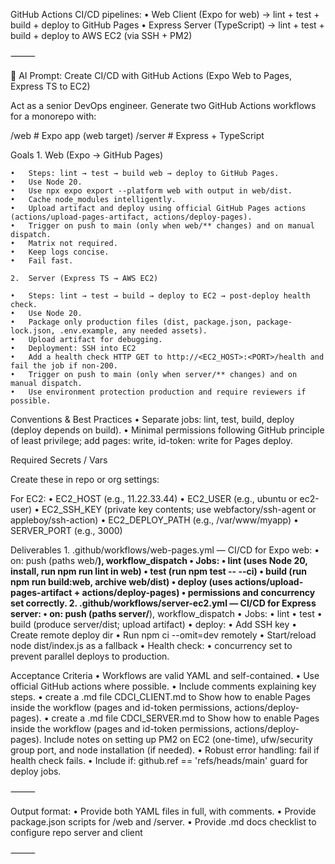 GitHub Actions CI/CD pipelines:
	•	Web Client (Expo for web) → lint + test + build + deploy to GitHub Pages
	•	Express Server (TypeScript) → lint + test + build + deploy to AWS EC2 (via SSH + PM2)

⸻

🧠 AI Prompt: Create CI/CD with GitHub Actions (Expo Web to Pages, Express TS to EC2)

Act as a senior DevOps engineer. Generate two GitHub Actions workflows for a monorepo with:

/web      # Expo app (web target)
/server   # Express + TypeScript

Goals
	1.	Web (Expo → GitHub Pages)

	•	Steps: lint → test → build web → deploy to GitHub Pages.
	•	Use Node 20.
	•	Use npx expo export --platform web with output in web/dist.
	•	Cache node_modules intelligently.
	•	Upload artifact and deploy using official GitHub Pages actions (actions/upload-pages-artifact, actions/deploy-pages).
	•	Trigger on push to main (only when web/** changes) and on manual dispatch.
	•	Matrix not required.
	•	Keep logs concise.
	•	Fail fast.

	2.	Server (Express TS → AWS EC2)

	•	Steps: lint → test → build → deploy to EC2 → post-deploy health check.
	•	Use Node 20.
	•	Package only production files (dist, package.json, package-lock.json, .env.example, any needed assets).
	•	Upload artifact for debugging.
	•	Deployment: SSH into EC2
	•	Add a health check HTTP GET to http://<EC2_HOST>:<PORT>/health and fail the job if non-200.
	•	Trigger on push to main (only when server/** changes) and on manual dispatch.
	•	Use environment protection production and require reviewers if possible.

Conventions & Best Practices
	•	Separate jobs: lint, test, build, deploy (deploy depends on build).
	•	Minimal permissions following GitHub principle of least privilege; add pages: write, id-token: write for Pages deploy.

Required Secrets / Vars

Create these in repo or org settings:

For EC2:
	•	EC2_HOST (e.g., 11.22.33.44)
	•	EC2_USER (e.g., ubuntu or ec2-user)
	•	EC2_SSH_KEY (private key contents; use webfactory/ssh-agent or appleboy/ssh-action)
	•	EC2_DEPLOY_PATH (e.g., /var/www/myapp)
	•	SERVER_PORT (e.g., 3000)

Deliverables
	1.	.github/workflows/web-pages.yml — CI/CD for Expo web:
	•	on: push (paths web/**), workflow_dispatch
	•	Jobs:
	•	lint (uses Node 20, install, run npm run lint in web)
	•	test (run npm test -- --ci)
	•	build (run npm run build:web, archive web/dist)
	•	deploy (uses actions/upload-pages-artifact + actions/deploy-pages)
	•	permissions and concurrency set correctly.
	2.	.github/workflows/server-ec2.yml — CI/CD for Express server:
	•	on: push (paths server/**), workflow_dispatch
	•	Jobs:
	•	lint
	•	test
	•	build (produce server/dist; upload artifact)
	•	deploy:
	•	Add SSH key
	•	Create remote deploy dir
	•	Run npm ci --omit=dev remotely
	•	Start/reload node dist/index.js as a fallback
	•	Health check:
	•	concurrency set to prevent parallel deploys to production.

Acceptance Criteria
	•	Workflows are valid YAML and self-contained.
	•	Use official GitHub actions where possible.
	•	Include comments explaining key steps.
	•	create a .md file CDCI_CLIENT.md to Show how to enable Pages inside the workflow (pages and id-token permissions, actions/deploy-pages).
  •	create a .md file CDCI_SERVER.md to Show how to enable Pages inside the workflow (pages and id-token permissions, actions/deploy-pages). 	Include notes on setting up PM2 on EC2 (one-time), ufw/security group port, and node installation (if needed).
	•	Robust error handling: fail if health check fails.
	•	Include if: github.ref == 'refs/heads/main' guard for deploy jobs.

⸻

Output format:
	•	Provide both YAML files in full, with comments.
	•	Provide package.json scripts for /web and /server.
	•	Provide .md docs checklist to configure repo server and client

⸻
